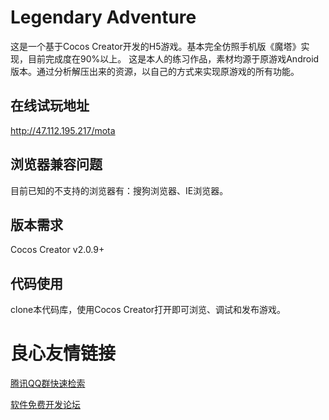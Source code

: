 # Legendary Adventure
这是一个基于Cocos Creator开发的H5游戏。基本完全仿照手机版《魔塔》实现，目前完成度在90%以上。
这是本人的练习作品，素材均源于原游戏Android版本。通过分析解压出来的资源，以自己的方式来实现原游戏的所有功能。

## 在线试玩地址
http://47.112.195.217/mota

## 浏览器兼容问题
目前已知的不支持的浏览器有：搜狗浏览器、IE浏览器。

## 版本需求
Cocos Creator v2.0.9+

## 代码使用
clone本代码库，使用Cocos Creator打开即可浏览、调试和发布游戏。


 # 良心友情链接

[腾讯QQ群快速检索](http://u.720life.cn/s/8cf73f7c)

[软件免费开发论坛](http://u.720life.cn/s/bbb01dc0)